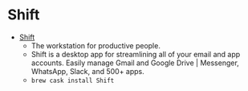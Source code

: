 # Shift
- [Shift](https://tryshift.com/)
  -  The workstation for productive people.
  - Shift is a desktop app for streamlining all of your email and app accounts. Easily manage Gmail and Google Drive | Messenger, WhatsApp, Slack, and 500+ apps.
  - `brew cask install Shift`
